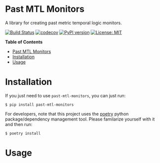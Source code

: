 Past MTL Monitors
=================
A library for creating past metric temporal logic monitors.

[![Build Status](https://cloud.drone.io/api/badges/mvcisback/past-mtl-monitors/status.svg)](https://cloud.drone.io/mvcisback/past-mtl-monitors)
[![codecov](https://codecov.io/gh/mvcisback/past-mtl-monitors/branch/master/graph/badge.svg)](https://codecov.io/gh/mvcisback/past-mtl-monitors)
[![PyPI version](https://badge.fury.io/py/past-mtl-monitors.svg)](https://badge.fury.io/py/past-mtl-monitors)
[![License: MIT](https://img.shields.io/badge/License-MIT-yellow.svg)](https://opensource.org/licenses/MIT)


<!-- markdown-toc start - Don't edit this section. Run M-x markdown-toc-generate-toc again -->
**Table of Contents**

- [Past MTL Monitors](#past-mtl-monitors)
- [Installation](#installation)
- [Usage](#usage)

<!-- markdown-toc end -->


# Installation

If you just need to use `past-mtl-monitors`, you can just run:

`$ pip install past-mtl-monitors`

For developers, note that this project uses the
[poetry](https://poetry.eustace.io/) python package/dependency
management tool. Please familarize yourself with it and then
run:

`$ poetry install`

# Usage
